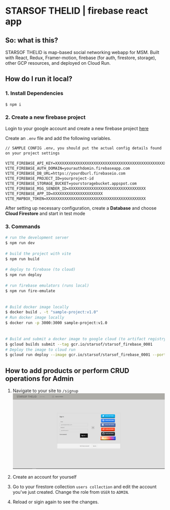# STARSOF THELID | firebase react app
## So: what is this?
STARSOF THELID is map-based social networking webapp for MSM. Built with React, Redux, Framer-motion, firebase (for auth, firestore, storage), other GCP resources, and deployed on Cloud Run.

## How do I run it local?

### 1. Install Dependencies
```sh
$ npm i
```

### 2. Create a new firebase project
Login to your google account and create a new firebase project [here](https://console.firebase.google.com/u/0/)

Create an `.env` file and add the following variables.

```
// SAMPLE CONFIG .env, you should put the actual config details found on your project settings

VITE_FIREBASE_API_KEY=XXXXXXXXXXXXXXXXXXXXXXXXXXXXXXXXXXXXXXXXXXXXXXXXXX
VITE_FIREBASE_AUTH_DOMAIN=yourauthdomin.firebaseapp.com
VITE_FIREBASE_DB_URL=https://yourdburl.firebaseio.com
VITE_FIREBASE_PROJECT_ID=yourproject-id
VITE_FIREBASE_STORAGE_BUCKET=yourstoragebucket.appspot.com
VITE_FIREBASE_MSG_SENDER_ID=XXXXXXXXXXXXXXXXXXXXXXXXXXXXXXXXXX
VITE_FIREBASE_APP_ID=XXXXXXXXXXXXXXXXXXXXXX
VITE_MAPBOX_TOKEN=XXXXXXXXXXXXXXXXXXXXXXXXXXXXXXXXXXXXXXXXXXXX
``` 

After setting up necessary configuration,
create a **Database** and choose **Cloud Firestore** and start in test mode

### 3. Commands
```sh 
# run the development server
$ npm run dev

# build the project with vite
$ npm run build

# deploy to firebase (to cloud)
$ npm run deploy

# run firebase emulators (runs local)
$ npm run fire-emulate


# Build docker image locally
$ docker build . -t "sample-project:v1.0"
# Run docker image locally
$ docker run -p 3000:3000 sample-project:v1.0


# Build and submit a docker image to google cloud (to artifact registry)
$ gcloud builds submit --tag gcr.io/starsof/starsof_firebase_0001
# Deploy the image to cloud run
$ gcloud run deploy --image gcr.io/starsof/starsof_firebase_0001 --port=3000


```

## How to add products or perform CRUD operations for Admin
1. Navigate to your site to `/signup`
![alt text](/src/images/screenshots_of_ui/login.PNG "login old")



1. Create an account for yourself
2. Go to your firestore collection `users collection` and edit the account you've just created. Change the role from `USER` to `ADMIN`.
3. Reload or sigin again to see the changes. 
<!-- 
**Firebase Admin to be integrated soon**

## Features

* Admin CRUD operations
* Firebase authentication
* Firebase auth provider authentication
* Account creation and edit




 -->
<!-- 


#VS Code Cloud Code, run Cloud Run locally for debug
#To login in to gcloud for local testing:

#gcloud auth application-default login -->